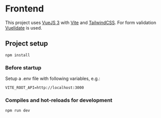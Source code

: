 # Frontend

This project uses [VueJS 3](https://vuejs.org/) with [Vite](https://vitejs.dev/) and [TailwindCSS](https://tailwindcss.com/).
For form validation [Vuelidate](https://vuelidate-next.netlify.app/) is used.
## Project setup
```
npm install
```

### Before startup 
Setup a .env file with following variables, e.g.:

```
VITE_ROOT_API=http://localhost:3000
```
### Compiles and hot-reloads for development
```
npm run dev
```
